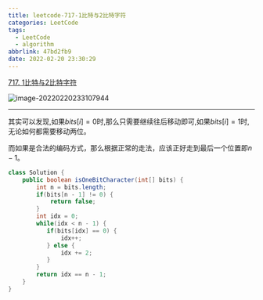 ```yaml
---
title: leetcode-717-1比特与2比特字符
categories: LeetCode
tags:
  - LeetCode
  - algorithm
abbrlink: 47bd2fb9
date: 2022-02-20 23:30:29
---
```


[717. 1比特与2比特字符](https://leetcode-cn.com/problems/1-bit-and-2-bit-characters/)

![image-20220220233107944](https://gitee.com/cao_ziqiang/img/raw/master/20220220233108.png)

<hr/>

其实可以发现,如果$bits[i] = 0$时,那么只需要继续往后移动即可,如果$bits[i]=1$时,无论如何都需要移动两位。

而如果是合法的编码方式，那么根据正常的走法，应该正好走到最后一个位置即$n-1$。

```java
class Solution {
    public boolean isOneBitCharacter(int[] bits) {
        int n = bits.length;
        if(bits[n - 1] != 0) {
            return false;
        }
        int idx = 0;
        while(idx < n - 1) {
           if(bits[idx] == 0) {
               idx++;
           } else {
               idx += 2;
           }
        }
        return idx == n - 1;
    }
}
```

